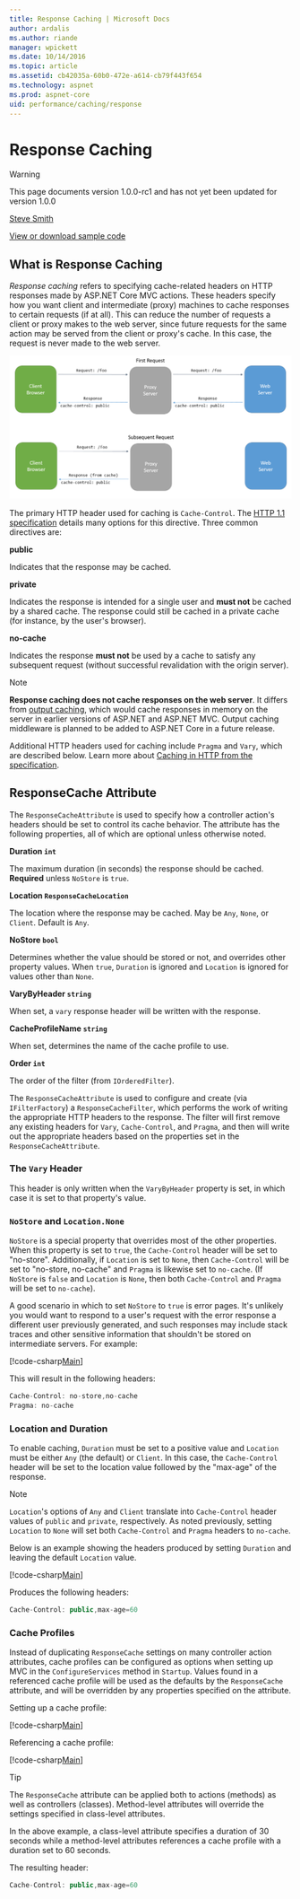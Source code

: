 ```yaml
---
title: Response Caching | Microsoft Docs
author: ardalis
ms.author: riande
manager: wpickett
ms.date: 10/14/2016
ms.topic: article
ms.assetid: cb42035a-60b0-472e-a614-cb79f443f654
ms.technology: aspnet
ms.prod: aspnet-core
uid: performance/caching/response
---
```

# Response Caching

>[!WARNING]
> This page documents version 1.0.0-rc1 and has not yet been updated for version 1.0.0

[Steve Smith](http://ardalis.com)

[View or download sample code](https://github.com/aspnet/Docs/tree/master/aspnetcore/performance/caching/response/sample)

## What is Response Caching

*Response caching* refers to specifying cache-related headers on HTTP responses made by ASP.NET Core MVC actions. These headers specify how you want client and intermediate (proxy) machines to cache responses to certain requests (if at all). This can reduce the number of requests a client or proxy makes to the web server, since future requests for the same action may be served from the client or proxy's cache. In this case, the request is never made to the web server.

![image](response/_static/proxy-and-cache.png)

The primary HTTP header used for caching is `Cache-Control`. The [HTTP 1.1 specification](https://tools.ietf.org/html/rfc7234#section-5.2) details many options for this directive. Three common directives are:

**public**

   Indicates that the response may be cached.

**private**

   Indicates the response is intended for a single user and **must not** be cached by a shared cache. The response could still be cached in a private cache (for instance, by the user's browser).

**no-cache**

   Indicates the response **must not** be used by a cache to satisfy any subsequent request (without successful revalidation with the origin server).

> [!NOTE]
> **Response caching does not cache responses on the web server**. It differs from [output caching](http://www.asp.net/mvc/overview/older-versions-1/controllers-and-routing/improving-performance-with-output-caching-cs), which would cache responses in memory on the server in earlier versions of ASP.NET and ASP.NET MVC. Output caching middleware is planned to be added to ASP.NET Core in a future release.

Additional HTTP headers used for caching include `Pragma` and `Vary`, which are described below. Learn more about [Caching in HTTP from the specification](https://tools.ietf.org/html/rfc7234#section-3).

## ResponseCache Attribute

The `ResponseCacheAttribute` is used to specify how a controller action's headers should be set to control its cache behavior. The attribute has the following properties, all of which are optional unless otherwise noted.

**Duration `int`**

   The maximum duration (in seconds) the response should be cached. **Required** unless `NoStore` is `true`.

**Location `ResponseCacheLocation`**

   The location where the response may be cached. May be `Any`, `None`, or `Client`. Default is `Any`.

**NoStore `bool`**

   Determines whether the value should be stored or not, and overrides other property values. When `true`, `Duration` is ignored and `Location` is ignored for values other than `None`.

**VaryByHeader `string`**

   When set, a `vary` response header will be written with the response.

**CacheProfileName `string`**

   When set, determines the name of the cache profile to use.

**Order `int`**

   The order of the filter (from `IOrderedFilter`).

The `ResponseCacheAttribute` is used to configure and create (via `IFilterFactory`) a `ResponseCacheFilter`, which performs the work of writing the appropriate HTTP headers to the response. The filter will first remove any existing headers for `Vary`, `Cache-Control`, and `Pragma`, and then will write out the appropriate headers based on the properties set in the `ResponseCacheAttribute`.

### The `Vary` Header

This header is only written when the `VaryByHeader` property is set, in which case it is set to that property's value.

### `NoStore` and `Location.None`

`NoStore` is a special property that overrides most of the other properties. When this property is set to `true`, the `Cache-Control` header will be set to "no-store". Additionally, if `Location` is set to `None`, then `Cache-Control` will be set to "no-store, no-cache" and `Pragma` is likewise set to `no-cache`. (If `NoStore` is `false` and `Location` is `None`, then both `Cache-Control` and `Pragma` will be set to `no-cache`).

A good scenario in which to set `NoStore` to `true` is error pages. It's unlikely you would want to respond to a user's request with the error response a different user previously generated, and such responses may include stack traces and other sensitive information that shouldn't be stored on intermediate servers. For example:

[!code-csharp[Main](./response/sample/src/ResponseCacheSample/Controllers/HomeController.cs?highlight=1&range=30-34)]

This will result in the following headers:

````javascript
Cache-Control: no-store,no-cache
Pragma: no-cache
````

### Location and Duration

To enable caching, `Duration` must be set to a positive value and `Location` must be either `Any` (the default) or `Client`. In this case, the `Cache-Control` header will be set to the location value followed by the "max-age" of the response.

> [!NOTE]
> `Location`'s options of `Any` and `Client` translate into `Cache-Control` header values of `public` and `private`, respectively. As noted previously, setting `Location` to `None` will set both `Cache-Control` and `Pragma` headers to `no-cache`.

Below is an example showing the headers produced by setting `Duration` and leaving the default `Location` value.

[!code-csharp[Main](./response/sample/src/ResponseCacheSample/Controllers/HomeController.cs?highlight=1&range=22-28)]

Produces the following headers:

````javascript
Cache-Control: public,max-age=60
   ````

### Cache Profiles

Instead of duplicating `ResponseCache` settings on many controller action attributes, cache profiles can be configured as options when setting up MVC in the `ConfigureServices` method in `Startup`. Values found in a referenced cache profile will be used as the defaults by the `ResponseCache` attribute, and will be overridden by any properties specified on the attribute.

Setting up a cache profile:

[!code-csharp[Main](./response/sample/src/ResponseCacheSample/Startup.cs?highlight=5,6,7,8,9,10,11,12,13,14,15&range=12-28)]

Referencing a cache profile:

[!code-csharp[Main](./response/sample/src/ResponseCacheSample/Controllers/HomeController.cs?highlight=1,4&range=5-12,35)]

>[!TIP]
> The `ResponseCache` attribute can be applied both to actions (methods) as well as controllers (classes). Method-level attributes will override the settings specified in class-level attributes.

In the above example, a class-level attribute specifies a duration of 30 seconds while a method-level attributes references a cache profile with a duration set to 60 seconds.

The resulting header:

````javascript
Cache-Control: public,max-age=60
   ````
